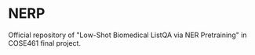 # NERP
Official repository of "Low-Shot Biomedical ListQA via NER Pretraining" in COSE461 final project.
